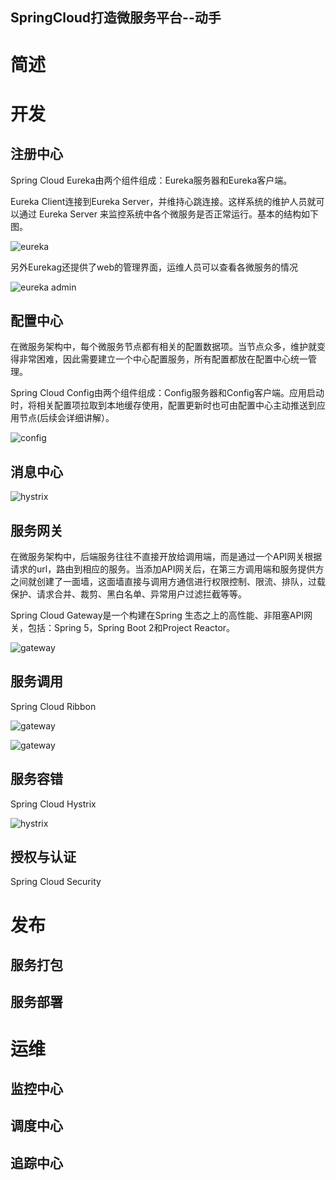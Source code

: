 SpringCloud打造微服务平台--动手
----

# 简述



# 开发

## 注册中心

Spring Cloud Eureka由两个组件组成：Eureka服务器和Eureka客户端。

Eureka Client连接到Eureka Server，并维持心跳连接。这样系统的维护人员就可以通过 Eureka Server 来监控系统中各个微服务是否正常运行。基本的结构如下图。

![eureka](sc-register.jpeg)

另外Eurekag还提供了web的管理界面，运维人员可以查看各微服务的情况

![eureka admin](sc-eureka-admin.png)

## 配置中心

在微服务架构中，每个微服务节点都有相关的配置数据项。当节点众多，维护就变得非常困难，因此需要建立一个中心配置服务，所有配置都放在配置中心统一管理。

Spring Cloud Config由两个组件组成：Config服务器和Config客户端。应用启动时，将相关配置项拉取到本地缓存使用，配置更新时也可由配置中心主动推送到应用节点(后续会详细讲解）。

![config](sc-config.PNG)

## 消息中心

![hystrix](sc-bus.png)

## 服务网关

在微服务架构中，后端服务往往不直接开放给调用端，而是通过一个API网关根据请求的url，路由到相应的服务。当添加API网关后，在第三方调用端和服务提供方之间就创建了一面墙，这面墙直接与调用方通信进行权限控制、限流、排队，过载保护、请求合并、裁剪、黑白名单、异常用户过滤拦截等等。

Spring Cloud Gateway是一个构建在Spring 生态之上的高性能、非阻塞API网关，包括：Spring 5，Spring Boot 2和Project Reactor。

![gateway](sc-gateway.jpeg)

## 服务调用

Spring Cloud Ribbon


![gateway](sc-call.png)

![gateway](sc-ribbon.png)

## 服务容错

Spring Cloud Hystrix

![hystrix](sc-hystrix.png)

## 授权与认证

Spring Cloud Security


# 发布

## 服务打包

## 服务部署


# 运维

## 监控中心

## 调度中心

## 追踪中心